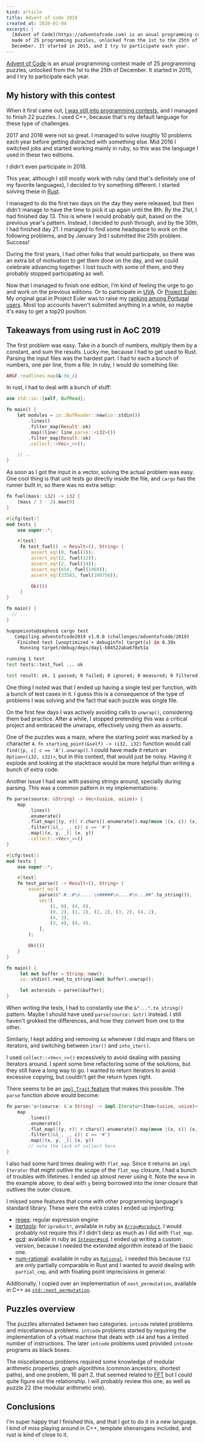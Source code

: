 ```yaml
---
kind: article
title: Advent of code 2019
created_at: 2020-01-04
excerpt: |
  [Advent of Code](https://adventofcode.com) is an anual programming contest
  made of 25 programming puzzles, unlocked from the 1st to the 25th of
  December. It started in 2015, and I try to participate each year.
---
```

[Advent of Code](https://adventofcode.com) is an anual programming contest made
of 25 programming puzzles, unlocked from the 1st to the 25th of December. It
started in 2015, and I try to participate each year.

## My history with this contest

When it first came out, [I was still into programming
contests](/articles/first-impressions-of-haskell.html), and I managed to finish
22 puzzles. I used C++, because that's my default language for these type of
challenges.

2017 and 2016 were not so great. I managed to solve roughly 10 problems each
year before getting distracted with something else. Mid 2016 I switched jobs
and started working mainly in ruby, so this was the language I used in these
two editions.

I didn't even participate in 2018.

This year, although I still mostly work with ruby (and that's definitely one of
my favorite languages), I decided to try something different. I started solving
these in [Rust](https://www.rust-lang.org/).

I managed to do the first two days on the day they were released, but then
didn't manage to have the time to pick it up again until the 8th. By the 21st,
I had finished day 13. This is where I would probably quit, based on the
previous year's pattern. Instead, I decided to push through, and by the 30th, I
had finished day 21. I managed to find some headspace to work on the following
problems, and by January 3rd I submitted the 25th problem. Success!

During the first years, I had other folks that would participate, so there was
an extra bit of motivation to get them done on the day, and we could celebrate
advancing together. I lost touch with some of them, and they probably stopped
participating as well.

Now that I managed to finish one edition, I'm kind of feeling the urge to go
and work on the previous editions. Or to participate in
[UVA](https://onlinejudge.org/). Or [Project Euler](https://projecteuler.net/).
My original goal in Project Euler was to raise my [ranking among Portugal
users](https://projecteuler.net/location=Portugal). Most top accounts haven't
submitted anything in a while, so maybe it's easy to get a top20 position.


## Takeaways from using rust in AoC 2019

The first problem was easy. Take in a bunch of numbers, multiply them by a
constant, and sum the results. Lucky me, because I had to get used to Rust.
Parsing the input files was the hardest part. I had to each a bunch of numbers,
one per line, from a file. In ruby, I would do something like:

~~~~ ruby
ARGF.readlines.map(&:to_i)
~~~~

In rust, I had to deal with a bunch of stuff:

~~~~ rust
use std::io::{self, BufRead};

fn main() {
    let modules = io::BufReader::new(io::stdin())
        .lines()
        .filter_map(Result::ok)
        .map(|line| line.parse::<i32>())
        .filter_map(Result::ok)
        .collect::<Vec<_>>();

    // ..
}
~~~~

As soon as I got the input in a vector, solving the actual problem was easy.
One cool thing is that unit tests go directly inside the file, and `cargo` has
the runner built in, so there was no extra setup:

~~~~ rust
fn fuel(mass: i32) -> i32 {
    (mass / 3 - 2).max(0)
}

#[cfg(test)]
mod tests {
    use super::*;

    #[test]
     fn test_fuel() -> Result<(), String> {
         assert_eq!(0, fuel(1));
         assert_eq!(2, fuel(12));
         assert_eq!(2, fuel(14));
         assert_eq!(654, fuel(1969));
         assert_eq!(33583, fuel(100756));

         Ok(())
     }
}

fn main() {
  // ...
}
~~~~

~~~~ bash
hugopeixoto@zephos$ cargo test
   Compiling adventofcode2019 v1.0.0 (challenges/adventofcode/2019)
    Finished test [unoptimized + debuginfo] target(s) in 0.39s
     Running target/debug/deps/day1-b04522aba678e51a

running 1 test
test tests::test_fuel ... ok

test result: ok. 1 passed; 0 failed; 0 ignored; 0 measured; 0 filtered out
~~~~

One thing I noted was that I ended up having a single test per function, with a
bunch of test cases in it. I guess this is a consequence of the type of
problems I was solving and the fact that each puzzle was single file.

On the first few days I was actively avoiding calls to `unwrap()`, considering
them bad practice. After a while, I stopped pretending this was a critical
project and embraced the unwraps, effectively using them as asserts.

One of the puzzles was a maze, where the starting point was marked by a
character `A`. `fn starting_point(&self) -> (i32, i32)` function would call
`find(|p, c| c == 'A').unwrap()`. I could have made it return an `Option<(i32,
i32)>`, but in this context, that would just be noisy. Having it explode and
looking at the stacktrace would be more helpful than writing a bunch of extra
code.

Another issue I had was with passing strings around, specially during parsing.
This was a common pattern in my implementations:

~~~~ rust
fn parse(source: &String) -> Vec<(usize, usize)> {
    map
        .lines()
        .enumerate()
        .flat_map(|(y, r)| r.chars().enumerate().map(move |(x, c)| (x, y, c)))
        .filter(|&(_, _, c)| c == '#')
        .map(|(x, y, _)| (x, y))
        .collect::<Vec<_>>()
}

#[cfg(test)]
mod tests {
    use super::*;

    #[test]
    fn test_parse() -> Result<(), String> {
        assert_eq!(
            parse(&".#..#\n.....\n#####\n....#\n...##".to_string()),
            vec![
                (1, 0), (4, 0),
                (0, 2), (1, 2), (2, 2), (3, 2), (4, 2),
                (4, 3),
                (3, 4), (4, 4),
            ],
        );

        Ok(())
    }
}

fn main() {
     let mut buffer = String::new();
     io::stdin().read_to_string(&mut buffer).unwrap();

     let asteroids = parse(&buffer);
}
~~~~

When writing the tests, I had to constantly use the `&"...".to_string()`
pattern. Maybe I should have used `parse(source: &str)` instead. I still
haven't grokked the differences, and how they convert from one to the other.

Similarly, I kept adding and removing `&`s whenever I did maps and filters on
iterators, and switching between `iter()` and `into_iter()`.

I used `collect::<Vec<_>>()` excessively to avoid dealing with passing
Iterators around. I spent some time refactoring some of the solutions, but they
still have a long way to go. I wanted to return iterators to avoid excessive
copying, but couldn't get the return types right.

There seems to be an [`impl Trait`
feature](https://doc.rust-lang.org/rust-by-example/trait/impl_trait.html) that
makes this possible. The `parse` function above would become:

~~~~ rust
fn parse<'a>(source: &'a String) -> impl Iterator<Item=(usize, usize)> + 'a {
    map
        .lines()
        .enumerate()
        .flat_map(|(y, r)| r.chars().enumerate().map(move |(x, c)| (x, y, c)))
        .filter(|&(_, _, c)| c == '#')
        .map(|(x, y, _)| (x, y))
        // note the lack of collect here
}
~~~~

I also had some hard times dealing with `flat_map`. Since it returns an `impl
Iterator` that might outlive the scope of the `flat_map` closure, I had a bunch
of troubles with lifetimes. I ended up almost never using it. Note the `move`
in the example above, to deal with `y` being borrowed into the inner closure
that outlives the outer closure.

I missed some features that come with other programming language's standard library.
These were the extra crates I ended up importing:

- [regex](https://docs.rs/regex): regular expression engine
- [itertools](https://docs.rs/itertools): for `iproduct!`, available in ruby as
  [`Array#product`](https://ruby-doc.org/core-2.7.0/Array.html#method-i-product).
  I would probably not require this if I didn't derp as much as I did with
  `flat_map`.
- [gcd](https://docs.rs/gcd): available in ruby as
  [`Integer#gcd`](https://ruby-doc.org/core-2.7.0/Integer.html#method-i-gcd). I
  ended up writing a custom version, because I needed the extended algorithm
  instead of the basic one.
- [num-rational](https://docs.rs/num-rational): available in ruby as
  [`Rational`](https://ruby-doc.org/core-2.7.0/Rational.html). I needed this
  because `f32` are only partially comparable in Rust and I wanted to avoid
  dealing with `partial_cmp`, and with floating point imprecisions in general.

Additionally, I copied over an implementation of `next_permutation`, available
in C++ as
[`std::next_permutation`](https://en.cppreference.com/w/cpp/algorithm/next_permutation).


## Puzzles overview

The puzzles alternated between two categories. `intcode` related problems and
miscellaneous problems. `intcode` problems started by requiring the
implementation of a virtual machine that deals with `i64` and has a limited
number of instructions. The later `intcode` problems used provided `intcode`
programs as black boxes.

The miscellaneous problems required some knowledge of modular arithmetic
properties, graph algorithms (common ancestors, shortest paths), and one
problem, 16 part 2, that seemed related to
[FFT](https://en.wikipedia.org/wiki/Fast_Fourier_transform) but I could quite
figure out the relationship. I will probably review this one, as well as puzzle
22 (the modular arithmetic one).


## Conclusions

I'm super happy that I finished this, and that I got to do it in a new
language. I kind of miss playing around in C++, template shenanigans included,
and rust is kind of close to it.
